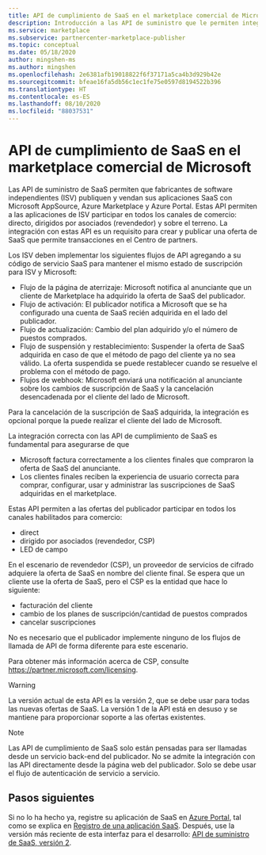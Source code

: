 ```yaml
---
title: API de cumplimiento de SaaS en el marketplace comercial de Microsoft
description: Introducción a las API de suministro que le permiten integrar su ofertas de SaaS en Microsoft AppSource y Azure Marketplace.
ms.service: marketplace
ms.subservice: partnercenter-marketplace-publisher
ms.topic: conceptual
ms.date: 05/18/2020
author: mingshen-ms
ms.author: mingshen
ms.openlocfilehash: 2e6381afb19018822f6f37171a5ca4b3d929b42e
ms.sourcegitcommit: bfeae16fa5db56c1ec1fe75e0597d8194522b396
ms.translationtype: HT
ms.contentlocale: es-ES
ms.lasthandoff: 08/10/2020
ms.locfileid: "88037531"
---
```

# <a name="saas-fulfillment-apis-in-the-microsoft-commercial-marketplace"></a>API de cumplimiento de SaaS en el marketplace comercial de Microsoft

Las API de suministro de SaaS permiten que fabricantes de software independientes (ISV) publiquen y vendan sus aplicaciones SaaS con Microsoft AppSource, Azure Marketplace y Azure Portal. Estas API permiten a las aplicaciones de ISV participar en todos los canales de comercio: directo, dirigidos por asociados (revendedor) y sobre el terreno.  La integración con estas API es un requisito para crear y publicar una oferta de SaaS que permite transacciones en el Centro de partners.

Los ISV deben implementar los siguientes flujos de API agregando a su código de servicio SaaS para mantener el mismo estado de suscripción para ISV y Microsoft:

* Flujo de la página de aterrizaje:  Microsoft notifica al anunciante que un cliente de Marketplace ha adquirido la oferta de SaaS del publicador.
* Flujo de activación:  El publicador notifica a Microsoft que se ha configurado una cuenta de SaaS recién adquirida en el lado del publicador.
* Flujo de actualización: Cambio del plan adquirido y/o el número de puestos comprados.
* Flujo de suspensión y restablecimiento: Suspender la oferta de SaaS adquirida en caso de que el método de pago del cliente ya no sea válido. La oferta suspendida se puede restablecer cuando se resuelve el problema con el método de pago.
* Flujos de webhook: Microsoft enviará una notificación al anunciante sobre los cambios de suscripción de SaaS y la cancelación desencadenada por el cliente del lado de Microsoft.

Para la cancelación de la suscripción de SaaS adquirida, la integración es opcional porque la puede realizar el cliente del lado de Microsoft.

La integración correcta con las API de cumplimiento de SaaS es fundamental para asegurarse de que

* Microsoft factura correctamente a los clientes finales que compraron la oferta de SaaS del anunciante.
* Los clientes finales reciben la experiencia de usuario correcta para comprar, configurar, usar y administrar las suscripciones de SaaS adquiridas en el marketplace.

Estas API permiten a las ofertas del publicador participar en todos los canales habilitados para comercio:

* direct
* dirigido por asociados (revendedor, CSP)
* LED de campo

En el escenario de revendedor (CSP), un proveedor de servicios de cifrado adquiere la oferta de SaaS en nombre del cliente final. Se espera que un cliente use la oferta de SaaS, pero el CSP es la entidad que hace lo siguiente:

* facturación del cliente
* cambio de los planes de suscripción/cantidad de puestos comprados
* cancelar suscripciones

No es necesario que el publicador implemente ninguno de los flujos de llamada de API de forma diferente para este escenario.

Para obtener más información acerca de CSP, consulte https://partner.microsoft.com/licensing.

>[!Warning]
>La versión actual de esta API es la versión 2, que se debe usar para todas las nuevas ofertas de SaaS. La versión 1 de la API está en desuso y se mantiene para proporcionar soporte a las ofertas existentes.

>[!Note]
>Las API de cumplimiento de SaaS solo están pensadas para ser llamadas desde un servicio back-end del publicador. No se admite la integración con las API directamente desde la página web del publicador. Solo se debe usar el flujo de autenticación de servicio a servicio.

## <a name="next-steps"></a>Pasos siguientes

Si no lo ha hecho ya, registre su aplicación de SaaS en [Azure Portal](https://ms.portal.azure.com), tal como se explica en [Registro de una aplicación SaaS](./pc-saas-registration.md).  Después, use la versión más reciente de esta interfaz para el desarrollo: [API de suministro de SaaS, versión 2](./pc-saas-fulfillment-api-v2.md).
